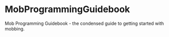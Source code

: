 # MobProgrammingGuidebook
Mob Programming Guidebook - the condensed guide to getting started with mobbing. 
